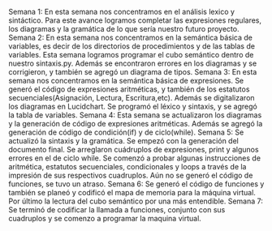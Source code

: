 Semana 1:
En esta semana nos concentramos en el análisis lexico y sintáctico. Para este avance logramos completar las expresiones regulares, los diagramas y la gramática de lo que sería nuestro futuro proyecto.
Semana 2:
En esta semana nos concentramos en la semántica básica de variables, es decir de los directorios de procedimientos y de las tablas de variables. Esta semana logramos programar el cubo semántico dentro de nuestro sintaxis.py. Además se encontraron errores en los diagramas y se corrigieron, y también se agregó un diagrama de tipos. 
Semana 3:
En esta semana nos concentramos en la semántica básica de expresiones. Se generó el código de expresiones aritméticas, y también de los estatutos secuenciales(Asignación, Lectura, Escritura,etc). Además se digitalizaron los diagramas en Lucidchart. Se programó el léxico y sintaxis, y se agregó la tabla de variables.
Semana 4:
Esta semana se actualizaron los diagramas y la generación de código de expresiones aritméticas. Además se agregó la generación de código de condición(if) y de ciclo(while). 
Semana 5:
Se actualizó la sintaxis y la gramática. Se empezó con la generación del documento final. Se arreglaron cuádruplos de expresiones, print y algunos errores en el de ciclo while. Se comenzó a probar algunas instrucciones de aritmética, estatutos secuenciales, condicionales y loops a través de la impresión de sus respectivos cuadruplos. Aún no se generó el código de funciones, se tuvo un atraso.
Semana 6:
Se generó el código de funciones y también se planeó y codificó el mapa de memoria para la máquina virtual. Por último la lectura del cubo semántico por una más entendible.
Semana 7: 
Se terminó de codificar la llamada a funciones, conjunto con sus cuadruplos y se comenzo a programar la maquina virtual.
